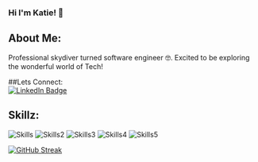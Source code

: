 ### Hi I'm Katie! 🤪

## About Me:
Professional skydiver turned software engineer 🤓. Excited to be exploring the wonderful world of Tech!

##Lets Connect:
<br/>
<a href="https://www.linkedin.com/in/katie-piele/"><img src="https://img.shields.io/badge/linkedin-%230077B5.svg?style=for-the-badge&logo=linkedin&logoColor=white" alt="LinkedIn Badge" target="_blank" rel="noopener noreferrer"/></a>

## Skillz:
![Skills](https://skillicons.dev/icons?i=aws,codepen,css,docker)
![Skills2](https://skillicons.dev/icons?i=express,flask,git,github)
![Skills3](https://skillicons.dev/icons?i=html,js,nodejs,postgres)
![Skills4](https://skillicons.dev/icons?i=postman,py,react,redux)
![Skills5](https://skillicons.dev/icons?i=sqlite,sequelize,nodejs,vscode)

[![GitHub Streak](https://streak-stats.demolab.com/?user=KatiePee&theme=tokyonight)](https://git.io/streak-stats)

<!--
**KatiePee/KatiePee** is a ✨ _special_ ✨ repository because its `README.md` (this file) appears on your GitHub profile.

Here are some ideas to get you started:

- 🔭 I’m currently working on ...
- 🌱 I’m currently learning ...
- 👯 I’m looking to collaborate on ...
- 🤔 I’m looking for help with ...
- 💬 Ask me about ...
- 📫 How to reach me: ...
- 😄 Pronouns: ...
- ⚡ Fun fact: ...
-->
